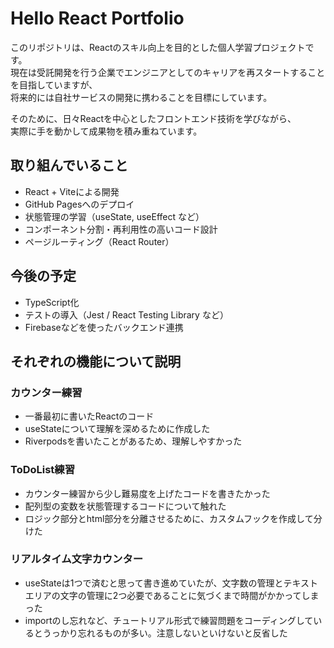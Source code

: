 # Hello React Portfolio

このリポジトリは、Reactのスキル向上を目的とした個人学習プロジェクトです。  
現在は受託開発を行う企業でエンジニアとしてのキャリアを再スタートすることを目指していますが、  
将来的には自社サービスの開発に携わることを目標にしています。

そのために、日々Reactを中心としたフロントエンド技術を学びながら、  
実際に手を動かして成果物を積み重ねています。

## 取り組んでいること
- React + Viteによる開発
- GitHub Pagesへのデプロイ
- 状態管理の学習（useState, useEffect など）
- コンポーネント分割・再利用性の高いコード設計
- ページルーティング（React Router）

## 今後の予定
- TypeScript化
- テストの導入（Jest / React Testing Library など）
- Firebaseなどを使ったバックエンド連携

## それぞれの機能について説明

### カウンター練習
- 一番最初に書いたReactのコード
- useStateについて理解を深めるために作成した
- Riverpodsを書いたことがあるため、理解しやすかった

### ToDoList練習
- カウンター練習から少し難易度を上げたコードを書きたかった
- 配列型の変数を状態管理するコードについて触れた
- ロジック部分とhtml部分を分離させるために、カスタムフックを作成して分けた

### リアルタイム文字カウンター
- useStateは1つで済むと思って書き進めていたが、文字数の管理とテキストエリアの文字の管理に2つ必要であることに気づくまで時間がかかってしまった
- importのし忘れなど、チュートリアル形式で練習問題をコーディングしているとうっかり忘れるものが多い。注意しないといけないと反省した